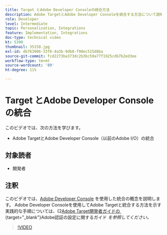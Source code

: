 ```yaml
---
title: Target とAdobe Developer Consoleの統合方法
description: Adobe TargetとAdobe Developer Consoleを統合する方法について説明します。
role: Developer
level: Intermediate
topic: Personalization, Integrations
feature: Implementation, Integrations
doc-type: technical video
kt: 5390
thumbnail: 35150.jpg
exl-id: db763906-33f6-4a3b-9db8-f90ec515d8ba
source-git-commit: fcd2273ba373dc2b3bc59a77f1925cdb7b2ed3ee
workflow-type: tm+mt
source-wordcount: '89'
ht-degree: 11%

---
```


# Target とAdobe Developer Consoleの統合

このビデオでは、次の方法を学びます。

* Adobe TargetとAdobe Developer Console（以前のAdobe I/O）の統合

## 対象読者

* 開発者

## 注釈

このビデオでは、[Adobe Developer Console](https://developer.adobe.com/developer-console/) を使用した統合の概念を説明します。 Adobe Developer Consoleを使用してAdobe Targetと統合する方法を示す実践的な手順については、&lbrace;2[Adobe Target開発者ガイドの &#x200B;](https://experienceleague.adobe.com/docs/target-dev/developer/api/configure-authentication.html?lang=ja){target="_blank"}Adobe認証の設定に関するガイド *を参照してください。*

>[!VIDEO](https://video.tv.adobe.com/v/35150/?quality=12)

